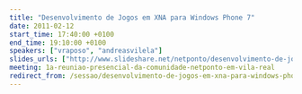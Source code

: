 ```yaml
---
title: "Desenvolvimento de Jogos em XNA para Windows Phone 7"
date: 2011-02-12
start_time: 17:40:00 +0100
end_time: 19:10:00 +0100
speakers: ["vraposo", "andreasvilela"]
slides_urls: ["http://www.slideshare.net/netponto/desenvolvimento-de-jogos-em-xna-para-windows-phone-7"]
meeting: 1a-reuniao-presencial-da-comunidade-netponto-em-vila-real
redirect_from: /sessao/desenvolvimento-de-jogos-em-xna-para-windows-phone-7/
---
```


